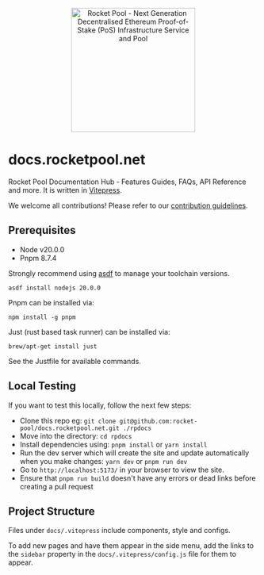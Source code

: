 <p align="center">
  <img src="https://raw.githubusercontent.com/rocket-pool/rocketpool/master/images/logo.png?raw=true" alt="Rocket Pool - Next Generation Decentralised Ethereum Proof-of-Stake (PoS) Infrastructure Service and Pool" width="250" />
</p>

# docs.rocketpool.net

Rocket Pool Documentation Hub - Features Guides, FAQs, API Reference and more. It is written in [Vitepress](https://vitepress.dev/guide/what-is-vitepress).

We welcome all contributions! Please refer to our [contribution guidelines](./contributing.md).

## Prerequisites

- Node v20.0.0
- Pnpm 8.7.4

Strongly recommend using [asdf](https://asdf-vm.com/#/) to manage your toolchain versions.

```
asdf install nodejs 20.0.0
```

Pnpm can be installed via:

```
npm install -g pnpm
```

Just (rust based task runner) can be installed via:

```
brew/apt-get install just
```

See the Justfile for available commands.

## Local Testing

If you want to test this locally, follow the next few steps:

- Clone this repo eg: `git clone git@github.com:rocket-pool/docs.rocketpool.net.git ./rpdocs`
- Move into the directory: `cd rpdocs`
- Install dependencies using: `pnpm install` or `yarn install`
- Run the dev server which will create the site and update automatically when you make changes: `yarn dev` or `pnpm run dev`
- Go to `http://localhost:5173/` in your browser to view the site.
- Ensure that `pnpm run build` doesn't have any errors or dead links before creating a pull request

## Project Structure

Files under `docs/.vitepress` include components, style and configs.

To add new pages and have them appear in the side menu, add the links to the `sidebar` property in the `docs/.vitepress/config.js` file for them to appear.
